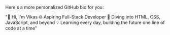 Here's a more personalized GitHub bio for you:

"👋 Hi, I'm Vikas 
🌐 Aspiring Full-Stack Developer 
 🚀 Diving into HTML, CSS, JavaScript, and beyond 
💡 Learning every day, building the future one line of code at a time"

<!---
hackerankk/hackerankk is a ✨ special ✨ repository because its `README.md` (this file) appears on your GitHub profile.
You can click the Preview link to take a look at your changes.
--->
